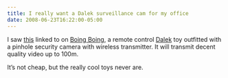 ```yaml
---
title: I really want a Dalek surveillance cam for my office
date: 2008-06-23T16:22:00-05:00
---
```

I saw [this](http://www.channelflip.com/2008/06/23/dalek-security-camera/ "tech: Dalek Security Camera") linked to on [Boing Boing](http://www.boingboing.net/2008/06/23/dalek-toy-turned-int.html), a remote control [Dalek](http://en.wikipedia.org/wiki/Dalek) toy outfitted with a pinhole security camera with wireless transmitter. It will transmit decent quality video up to 100m.

It’s not cheap, but the really cool toys never are. 
